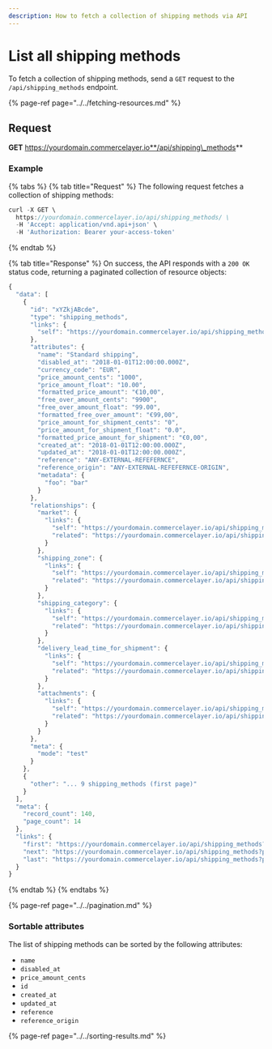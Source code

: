 ```yaml
---
description: How to fetch a collection of shipping methods via API
---
```


# List all shipping methods

To fetch a collection of shipping methods, send a `GET` request to the `/api/shipping_methods` endpoint.

{% page-ref page="../../fetching-resources.md" %}

## Request

**GET** https://yourdomain.commercelayer.io**/api/shipping\_methods**

### **Example**

{% tabs %}
{% tab title="Request" %}
The following request fetches a collection of shipping methods:

```javascript
curl -X GET \
  https://yourdomain.commercelayer.io/api/shipping_methods/ \
  -H 'Accept: application/vnd.api+json' \
  -H 'Authorization: Bearer your-access-token'
```
{% endtab %}

{% tab title="Response" %}
On success, the API responds with a `200 OK` status code, returning a paginated collection of resource objects:

```javascript
{
  "data": [
    {
      "id": "xYZkjABcde",
      "type": "shipping_methods",
      "links": {
        "self": "https://yourdomain.commercelayer.io/api/shipping_methods/xYZkjABcde"
      },
      "attributes": {
        "name": "Standard shipping",
        "disabled_at": "2018-01-01T12:00:00.000Z",
        "currency_code": "EUR",
        "price_amount_cents": "1000",
        "price_amount_float": "10.00",
        "formatted_price_amount": "€10,00",
        "free_over_amount_cents": "9900",
        "free_over_amount_float": "99.00",
        "formatted_free_over_amount": "€99,00",
        "price_amount_for_shipment_cents": "0",
        "price_amount_for_shipment_float": "0.0",
        "formatted_price_amount_for_shipment": "€0,00",
        "created_at": "2018-01-01T12:00:00.000Z",
        "updated_at": "2018-01-01T12:00:00.000Z",
        "reference": "ANY-EXTERNAL-REFEFERNCE",
        "reference_origin": "ANY-EXTERNAL-REFEFERNCE-ORIGIN",
        "metadata": {
          "foo": "bar"
        }
      },
      "relationships": {
        "market": {
          "links": {
            "self": "https://yourdomain.commercelayer.io/api/shipping_methods/xYZkjABcde/relationships/market",
            "related": "https://yourdomain.commercelayer.io/api/shipping_methods/xYZkjABcde/market"
          }
        },
        "shipping_zone": {
          "links": {
            "self": "https://yourdomain.commercelayer.io/api/shipping_methods/xYZkjABcde/relationships/shipping_zone",
            "related": "https://yourdomain.commercelayer.io/api/shipping_methods/xYZkjABcde/shipping_zone"
          }
        },
        "shipping_category": {
          "links": {
            "self": "https://yourdomain.commercelayer.io/api/shipping_methods/xYZkjABcde/relationships/shipping_category",
            "related": "https://yourdomain.commercelayer.io/api/shipping_methods/xYZkjABcde/shipping_category"
          }
        },
        "delivery_lead_time_for_shipment": {
          "links": {
            "self": "https://yourdomain.commercelayer.io/api/shipping_methods/xYZkjABcde/relationships/delivery_lead_time_for_shipment",
            "related": "https://yourdomain.commercelayer.io/api/shipping_methods/xYZkjABcde/delivery_lead_time_for_shipment"
          }
        },
        "attachments": {
          "links": {
            "self": "https://yourdomain.commercelayer.io/api/shipping_methods/xYZkjABcde/relationships/attachments",
            "related": "https://yourdomain.commercelayer.io/api/shipping_methods/xYZkjABcde/attachments"
          }
        }
      },
      "meta": {
        "mode": "test"
      }
    },
    {
      "other": "... 9 shipping_methods (first page)"
    }
  ],
  "meta": {
    "record_count": 140,
    "page_count": 14
  },
  "links": {
    "first": "https://yourdomain.commercelayer.io/api/shipping_methods?page[number]=1&page[size]=10",
    "next": "https://yourdomain.commercelayer.io/api/shipping_methods?page[number]=2&page[size]=10",
    "last": "https://yourdomain.commercelayer.io/api/shipping_methods?page[number]=14&page[size]=10"
  }
}
```
{% endtab %}
{% endtabs %}

{% page-ref page="../../pagination.md" %}

### Sortable attributes

The list of shipping methods can be sorted by the following attributes:

* `name`
* `disabled_at`
* `price_amount_cents`
* `id`
* `created_at`
* `updated_at`
* `reference`
* `reference_origin`

{% page-ref page="../../sorting-results.md" %}

